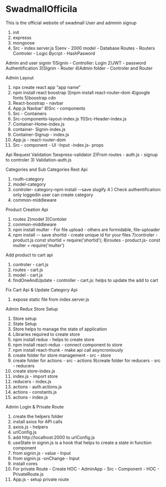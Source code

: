 # SwadmallOfficila
This is the official website of swadmall
User and admmin signup

1) init
2) expresss
3) mongoose
4) Src - index.server.js
5)env - 2000
model - Database
Routes - Routers
Controler - Logic
Bycrpt - HashPasword


Admin and user signin
1)Signin - Controller: Login
2)JWT -  password Authentification
3)SIgnin - Router
4)Admin folder - Controler and Router

Admin Layout
1) npx create react app "app name"
2) npm install react boostrap
3)npm install react-router-dom
4)google fonts
5)boostrap cdn
6) React-boostrap - navbar
7) App.js Navbar'
8)Src - components
9) Src - Containers
10) Src-components-layout-index.js
11)Src-Header-index.js
12) Container-Home-index.js
13) container- Signin-index.js
14) Container-Signup - index.js
15) App.js - react-router-dom
16) Src - component - UI -Input -index.js- props

Api Request Validation
1)express-validator
2)From routes - auth.js - signup to controler
3) Validation-auth.js

Categories and Sub Categories Rest Api

1) routh-category
2) model-category
3) controler- category-npm install --save slugify
4 ) Check authentification: only loggedin user can create category
5) common-middleware

Product Creation Api
1) routes
2)model
3)Contoler
4) common-middleware
5) npm install multer - For file upload - others are formidable, file-uploader
6) npm install -- save shortid - create unique id for your files
7)controler - product.js const shortid = require('shortid');
8)routes - product.js- const multer  = require('multer')

Add product to cart api
1) controler - cart.js
2) routes - cart.js
3) model - cart.js
4) findOneAndUpdate - controller - cart.js: helps to update the add to cart 

Fix Cart Api & Update Category Api
1) expose static file from index.server.js

 Admin Redux Store Setup
 1) Store setup
 2) State Setup
 3) Store helps to manage the state of application
 4) Libraries required to create store
 5) npm install redux - helps to create store
 5) npm install react-redux - connect component to store
 6) npm install react-thunk - make api call asyncroniously
 7) create folder for store management - src - store
 8) create folder for actions - src - actions
 9)create folder for reducers - src - reducers
 10) create store-index.js
 11) index.js - import store
 12) reducers - index.js
13) actions - auth.actions.js
14) actions - constants.js
15) actions - index.js

Admin Login & Private Route
1) create the helpers folder
2) install axios for API calls
3) axios.js - helpers
4) urlConfig.js
5) add http://localhost:2000 to urlConfig.js
6) useState in signin.js is a hook that helps to create a state in function component
7) from signin.js - value - Input 
8) from signin.js -onChange - Input
9) install cores
10) For private Route - Create HOC - AdminApp - Src - Component - HOC - PrivateRoute.js
11) App.js - setup private route